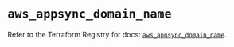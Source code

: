 # `aws_appsync_domain_name`

Refer to the Terraform Registry for docs: [`aws_appsync_domain_name`](https://registry.terraform.io/providers/hashicorp/aws/5.44.0/docs/resources/appsync_domain_name).
